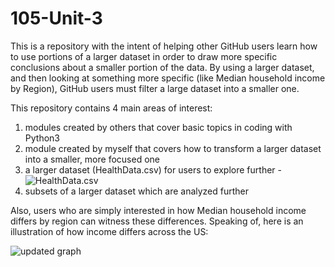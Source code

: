 # 105-Unit-3

This is a repository with the intent of helping other GitHub users learn how to use portions of a larger dataset in order to draw more specific conclusions about a smaller portion of the data. By using a larger dataset, and then looking at something more specific (like Median household income by Region), GitHub users must filter a large dataset into a smaller one. 

This repository contains 4 main areas of interest:
1. modules created by others that cover basic topics in coding with Python3
2. module created by myself that covers how to transform a larger dataset into a smaller, more focused one
3. a larger dataset (HealthData.csv) for users to explore further - ![HealthData.csv](https://uncch.instructure.com/courses/4810/files/1951167?wrap=1)
4. subsets of a larger dataset which are analyzed further

Also, users who are simply interested in how Median household income differs by region can witness these differences. Speaking of, here is an illustration of how income differs across the US:


![updated graph](https://user-images.githubusercontent.com/118228955/204173661-9258f400-950e-4820-8422-00ce99063539.png)


